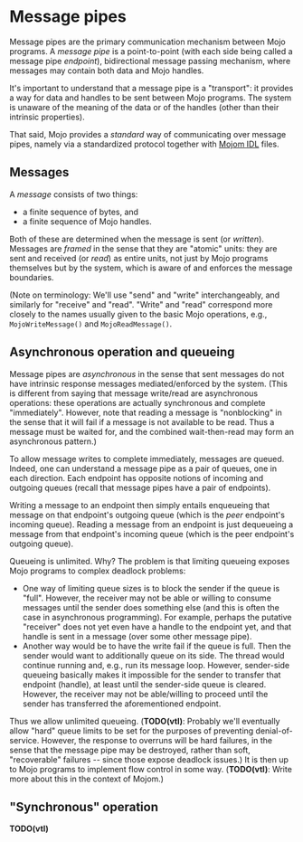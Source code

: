 # Message pipes

Message pipes are the primary communication mechanism between Mojo programs. A
*message pipe* is a point-to-point (with each side being called a message pipe
*endpoint*), bidirectional message passing mechanism, where messages may contain
both data and Mojo handles.

It's important to understand that a message pipe is a "transport": it provides a
way for data and handles to be sent between Mojo programs. The system is unaware
of the meaning of the data or of the handles (other than their intrinsic
properties).

That said, Mojo provides a *standard* way of communicating over message pipes,
namely via a standardized protocol together with [Mojom IDL](mojom.md) files.

## Messages

A *message* consists of two things:
* a finite sequence of bytes, and
* a finite sequence of Mojo handles.

Both of these are determined when the message is sent (or *written*). Messages
are *framed* in the sense that they are "atomic" units: they are sent and
received (or *read*) as entire units, not just by Mojo programs themselves but
by the system, which is aware of and enforces the message boundaries.

(Note on terminology: We'll use "send" and "write" interchangeably, and
similarly for "receive" and "read". "Write" and "read" correspond more closely
to the names usually given to the basic Mojo operations, e.g.,
`MojoWriteMessage()` and `MojoReadMessage()`.

## Asynchronous operation and queueing

Message pipes are *asynchronous* in the sense that sent messages do not have
intrinsic response messages mediated/enforced by the system. (This is different
from saying that message write/read are asynchronous operations: these
operations are actually synchronous and complete "immediately". However, note
that reading a message is "nonblocking" in the sense that it will fail if a
message is not available to be read. Thus a message must be waited for, and the
combined wait-then-read may form an asynchronous pattern.)

To allow message writes to complete immediately, messages are queued. Indeed,
one can understand a message pipe as a pair of queues, one in each direction.
Each endpoint has opposite notions of incoming and outgoing queues (recall that
message pipes have a pair of endpoints).

Writing a message to an endpoint then simply entails enqueueing that message on
that endpoint's outgoing queue (which is the *peer* endpoint's incoming queue).
Reading a message from an endpoint is just dequeueing a message from that
endpoint's incoming queue (which is the peer endpoint's outgoing queue).

Queueing is unlimited. Why? The problem is that limiting queueing exposes Mojo
programs to complex deadlock problems:
* One way of limiting queue sizes is to block the sender if the queue is "full".
  However, the receiver may not be able or willing to consume messages until the
  sender does something else (and this is often the case in asynchronous
  programming). For example, perhaps the putative "receiver" does not yet even
  have a handle to the endpoint yet, and that handle is sent in a message (over
  some other message pipe).
* Another way would be to have the write fail if the queue is full. Then the
  sender would want to additionally queue on its side. The thread would continue
  running and, e.g., run its message loop. However, sender-side queueing
  basically makes it impossible for the sender to transfer that endpoint
  (handle), at least until the sender-side queue is cleared. However, the
  receiver may not be able/willing to proceed until the sender has transferred
  the aforementioned endpoint.

Thus we allow unlimited queueing. (**TODO(vtl)**: Probably we'll eventually
allow "hard" queue limits to be set for the purposes of preventing
denial-of-service. However, the response to overruns will be hard failures, in
the sense that the message pipe may be destroyed, rather than soft,
"recoverable" failures -- since those expose deadlock issues.) It is then up to
Mojo programs to implement flow control in some way. (**TODO(vtl)**: Write more
about this in the context of Mojom.)

## "Synchronous" operation

**TODO(vtl)**
